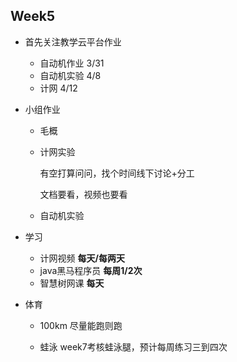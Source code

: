 ## Week5

- 首先关注教学云平台作业

  - 自动机作业 3/31
  - 自动机实验 4/8
  - 计网 4/12

- 小组作业

  - 毛概

  - 计网实验

    有空打算问问，找个时间线下讨论+分工

    文档要看，视频也要看

  - 自动机实验

- 学习

  - 计网视频   **每天/每两天**
  - java黑马程序员  **每周1/2次**
  - 智慧树网课  **每天**

- 体育

  - 100km 尽量能跑则跑

  - 蛙泳 week7考核蛙泳腿，预计每周练习三到四次

    

    

    